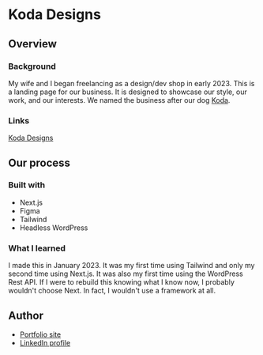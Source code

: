 # Koda Designs

## Overview

### Background
My wife and I began freelancing as a design/dev shop in early 2023. This is a landing page for our business. It is designed to showcase our style, our work, and our interests. We named the business after our dog [Koda](https://www.instagram.com/aussieboi_koda/?igshid=YmMyMTA2M2Y%3D). 

### Links

[Koda Designs](https://kodadesigns.dev)

## Our process

### Built with

- Next.js
- Figma
- Tailwind
- Headless WordPress

### What I learned

I made this in January 2023. It was my first time using Tailwind and only my second time using Next.js. It was also my first time using the WordPress Rest API. If I were to rebuild this knowing what I know now, I probably wouldn't choose Next. In fact, I wouldn't use a framework at all.

## Author

- [Portfolio site](https://www.dominicgerman.com)
- [LinkedIn profile](https://www.linkedin.com/in/dominic-german/)

